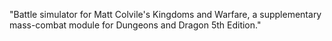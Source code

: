"Battle simulator for Matt Colvile's Kingdoms and Warfare, a supplementary mass-combat module for Dungeons and Dragon 5th Edition." 
